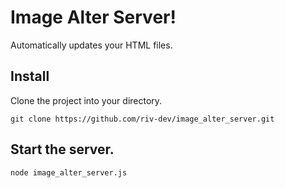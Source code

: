# Image Alter Server!
Automatically updates your HTML files.

## Install
Clone the project into your directory.
```
git clone https://github.com/riv-dev/image_alter_server.git
```
## Start the server.
```
node image_alter_server.js
```